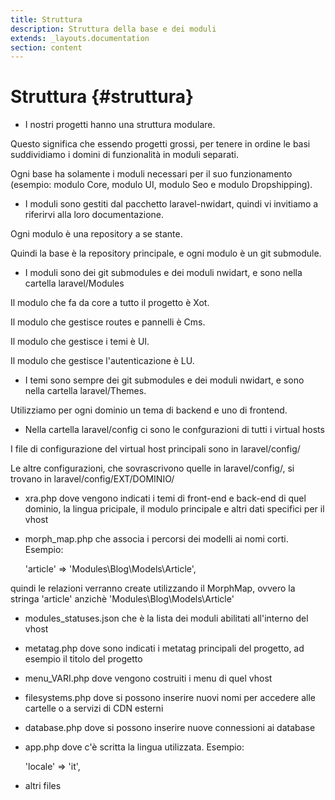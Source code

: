```yaml
---
title: Struttura
description: Struttura della base e dei moduli
extends: _layouts.documentation
section: content
---
```


# Struttura {#struttura}

* I nostri progetti hanno una struttura modulare.

Questo significa che essendo progetti grossi, per tenere in ordine le basi suddividiamo i domini di funzionalità in moduli separati.

Ogni base ha solamente i moduli necessari per il suo funzionamento (esempio: modulo Core, modulo UI, modulo Seo e modulo Dropshipping).

* I moduli sono gestiti dal pacchetto laravel-nwidart, quindi vi invitiamo a riferirvi alla loro documentazione.

Ogni modulo è una repository a se stante.

Quindi la base è la repository principale, e ogni modulo è un git submodule.

* I moduli sono dei git submodules e dei moduli nwidart, e sono nella cartella laravel/Modules

Il modulo che fa da core a tutto il progetto è Xot.

Il modulo che gestisce routes e pannelli è Cms.

Il modulo che gestisce i temi è UI.

Il modulo che gestisce l'autenticazione è LU.

* I temi sono sempre dei git submodules e dei moduli nwidart, e sono nella cartella laravel/Themes.

Utilizziamo per ogni dominio un tema di backend e uno di frontend.

* Nella cartella laravel/config ci sono le confgurazioni di tutti i virtual hosts

I file di configurazione del virtual host principali sono in laravel/config/

Le altre configurazioni, che sovrascrivono quelle in laravel/config/, si trovano in laravel/config/EXT/DOMINIO/

- xra.php dove vengono indicati i temi di front-end e back-end di quel dominio, la lingua pricipale, il modulo principale e altri dati specifici per il vhost

- morph_map.php che associa i percorsi dei modelli ai nomi corti. Esempio:

    'article' => 'Modules\Blog\Models\Article',

quindi le relazioni verranno create utilizzando il MorphMap, ovvero la stringa 'article' anzichè 'Modules\Blog\Models\Article'

- modules_statuses.json che è la lista dei moduli abilitati all'interno del vhost

- metatag.php dove sono indicati i metatag principali del progetto, ad esempio il titolo del progetto

- menu_VARI.php dove vengono costruiti i menu di quel vhost

- filesystems.php dove si possono inserire nuovi nomi per accedere alle cartelle o a servizi di CDN esterni

- database.php dove si possono inserire nuove connessioni ai database

- app.php dove c'è scritta la lingua utilizzata. Esempio:

    'locale' => 'it',

- altri files